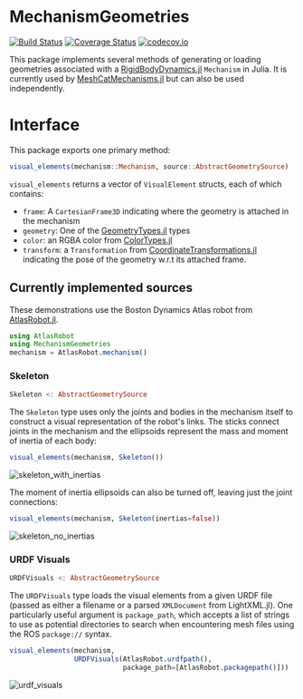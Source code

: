 # MechanismGeometries

[![Build Status](https://travis-ci.org/rdeits/MechanismGeometries.jl.svg?branch=master)](https://travis-ci.org/rdeits/MechanismGeometries.jl) 
[![Coverage Status](https://coveralls.io/repos/rdeits/MechanismGeometries.jl/badge.svg?branch=master&service=github)](https://coveralls.io/github/rdeits/MechanismGeometries.jl?branch=master) 
[![codecov.io](http://codecov.io/github/rdeits/MechanismGeometries.jl/coverage.svg?branch=master)](http://codecov.io/github/rdeits/MechanismGeometries.jl?branch=master)

This package implements several methods of generating or loading geometries associated with a [RigidBodyDynamics.jl](https://github.com/tkoolen/RigidBodyDynamics.jl) `Mechanism` in Julia. It is currently used by [MeshCatMechanisms.jl](https://github.com/rdeits/MeshCatMechanisms.jl) but can also be used independently. 

# Interface

This package exports one primary method:

```julia
visual_elements(mechanism::Mechanism, source::AbstractGeometrySource)
```

`visual_elements` returns a vector of `VisualElement` structs, each of which contains:

* `frame`: A `CartesianFrame3D` indicating where the geometry is attached in the mechanism
* `geometry`: One of the [GeometryTypes.jl](https://github.com/JuliaGeometry/GeometryTypes.jl) types
* `color`: an RGBA color from [ColorTypes.jl](https://github.com/JuliaGraphics/ColorTypes.jl)
* `transform`: a `Transformation` from [CoordinateTransformations.jl](https://github.com/FugroRoames/CoordinateTransformations.jl/) indicating the pose of the geometry w.r.t its attached frame.

## Currently implemented sources

These demonstrations use the Boston Dynamics Atlas robot from [AtlasRobot.jl](https://github.com/tkoolen/AtlasRobot.jl).

```julia
using AtlasRobot
using MechanismGeometries
mechanism = AtlasRobot.mechanism()
```


### Skeleton

```julia
Skeleton <: AbstractGeometrySource
```

The `Skeleton` type uses only the joints and bodies in the mechanism itself to construct a visual representation of the robot's links. The sticks connect joints in the mechanism and the ellipsoids represent the mass and moment of inertia of each body:

```julia
visual_elements(mechanism, Skeleton())
```

![skeleton_with_inertias](https://user-images.githubusercontent.com/591886/37125808-180c1eca-223c-11e8-8e60-af3f48ba52c2.png)

The moment of inertia ellipsoids can also be turned off, leaving just the joint connections:

```julia
visual_elements(mechanism, Skeleton(inertias=false))
```

![skeleton_no_inertias](https://user-images.githubusercontent.com/591886/37125810-1ac0f4c4-223c-11e8-845a-cf17893eba93.png)

### URDF Visuals

```julia
URDFVisuals <: AbstractGeometrySource
```

The `URDFVisuals` type loads the visual elements from a given URDF file (passed as either a filename or a parsed `XMLDocument` from LightXML.jl). One particularly useful argument is `package_path`, which accepts a list of strings to use as potential directories to search when encountering mesh files using the ROS `package://` syntax.

```julia
visual_elements(mechanism, 
                URDFVisuals(AtlasRobot.urdfpath(), 
                            package_path=[AtlasRobot.packagepath()]))
```

![urdf_visuals](https://user-images.githubusercontent.com/591886/37125819-1de2441e-223c-11e8-9db2-87f814cfea63.png)







